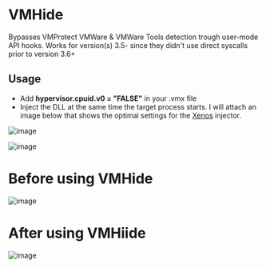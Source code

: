 # VMHide
Bypasses VMProtect VMWare &amp; VMWare Tools detection trough user-mode API hooks. Works for version(s) 3.5- since they didn't use direct syscalls prior to version 3.6+

## Usage
- Add **hypervisor.cpuid.v0 = "FALSE"** in your .vmx file
- Inject the DLL at the same time the target process starts. I will attach an image below that shows the optimal settings for the [Xenos](https://github.com/DarthTon/Xenos) injector.

![image](https://github.com/user-attachments/assets/c2e29c2e-02e2-4ccf-8e5c-659920f9d967)

![image](https://github.com/user-attachments/assets/41477f0b-abce-4b02-ba35-1a230d243555)

# Before using VMHide
![image](https://github.com/user-attachments/assets/5ac70ef0-b0d2-4204-8699-802f49235954)

# After using VMHiide
![image](https://github.com/user-attachments/assets/1e525ae3-fca2-43e4-970c-c656077ea32b)
